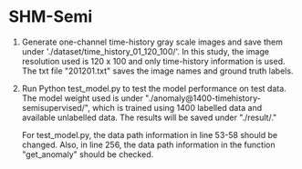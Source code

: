 # SHM-Semi

1. Generate one-channel time-history gray scale images and save them under './dataset/time_history_01_120_100/'. In this study, the image resolution used is   120 x 100 and only time-history information is used. The txt file "201201.txt" saves the image names and ground truth labels. 

2. Run Python test_model.py to test the model performance on test data. The model weight used is under "./anomaly@1400-timehistory-semisupervised/", which is trained using 1400 labelled data and available unlabelled data. The results will be saved under "./result/."

   For test_model.py, the data path information in line 53-58 should be changed. Also, in line 256, the data path information in the function "get_anomaly" should be checked. 
   
   
